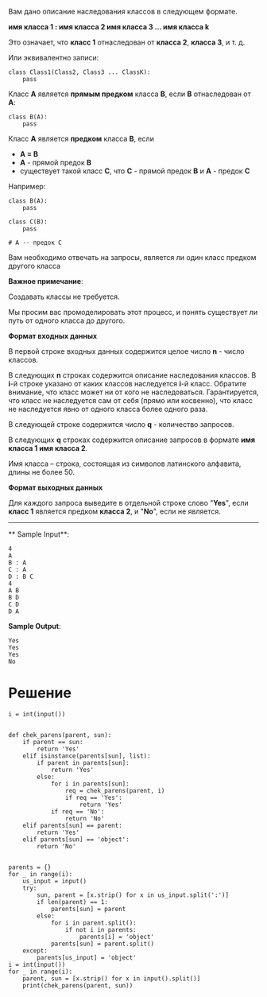 Вам дано описание наследования классов в следующем формате. 

**имя класса 1 : имя класса 2 имя класса 3 ... имя класса k**

Это означает, что **класс 1** отнаследован от **класса 2**, **класса 3**, и т. д.

Или эквивалентно записи:

```
class Class1(Class2, Class3 ... ClassK):
    pass
```

Класс **A** является **прямым предком** класса **B**, если **B** отнаследован от **A**:

```
class B(A):
    pass
```

Класс **A** является **предком** класса **B**, если

- **A = B**
- **A** - прямой предок **B**
- существует такой класс **C**, что **C** - прямой предок **B** и **A** - предок **C**

Например:

```
class B(A):
    pass

class C(B):
    pass

# A -- предок С
```

Вам необходимо отвечать на запросы, является ли один класс предком другого класса

**Важное примечание**:

Создавать классы не требуется.

Мы просим вас промоделировать этот процесс, и понять существует ли путь от одного класса до другого.

**Формат входных данных**

В первой строке входных данных содержится целое число **n** - число классов.

В следующих **n** строках содержится описание наследования классов. В **i**-й строке указано от каких классов наследуется **i**-й класс. Обратите внимание, что класс может ни от кого не наследоваться. Гарантируется, что класс не наследуется сам от себя (прямо или косвенно), что класс не наследуется явно от одного класса более одного раза.

В следующей строке содержится число **q** - количество запросов.

В следующих **q** строках содержится описание запросов в формате **имя класса 1 имя класса 2**.

Имя класса – строка, состоящая из символов латинского алфавита, длины не более 50.

**Формат выходных данных**

Для каждого запроса выведите в отдельной строке слово "**Yes**", если **класс 1** является предком **класса 2**, и "**No**", если не является. 

---

** Sample Input**:

```
4
A
B : A
C : A
D : B C
4
A B
B D
C D
D A
```

**Sample Output**:

```
Yes
Yes
Yes
No
```

# Решение

```
i = int(input())


def chek_parens(parent, sun):
    if parent == sun:
        return 'Yes'
    elif isinstance(parents[sun], list):
        if parent in parents[sun]:
            return 'Yes'
        else:
            for i in parents[sun]:
                req = chek_parens(parent, i)
                if req == 'Yes':
                    return 'Yes'
            if req == 'No':
                return 'No'
    elif parents[sun] == parent:
        return 'Yes'
    elif parents[sun] == 'object':
        return 'No'


parents = {}
for _ in range(i):
    us_input = input()
    try:
        sun, parent = [x.strip() for x in us_input.split(':')]
        if len(parent) == 1:
            parents[sun] = parent
        else:
            for i in parent.split():
                if not i in parents:
                    parents[i] = 'object'
            parents[sun] = parent.split()
    except:
        parents[us_input] = 'object'
i = int(input())
for _ in range(i):
    parent, sun = [x.strip() for x in input().split()]
    print(chek_parens(parent, sun))

```
